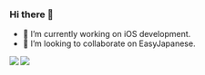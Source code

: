 ### Hi there 👋

- 🔭 I’m currently working on iOS development.
- 👯 I’m looking to collaborate on EasyJapanese.

<a href="https://github.com/anuraghazra/github-readme-stats">
  <img align="left" src="https://github-readme-stats.vercel.app/api?username=yanyin1986&count_private=true&show_icons=true&theme=buefy" />
</a>
<a href="https://github.com/anuraghazra/github-readme-stats">
  <img align="left" src="https://github-readme-stats.vercel.app/api/top-langs/?username=yanyin1986&layout=compact" />
</a>

